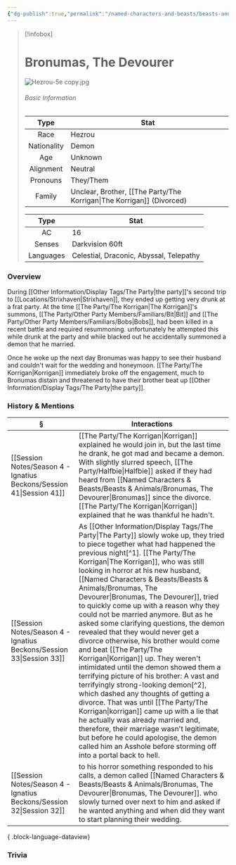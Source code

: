 ```yaml
---
{"dg-publish":true,"permalink":"/named-characters-and-beasts/beasts-and-animals/bronumas-the-devourer/","updated":"2025-07-31T12:10:39.056+01:00"}
---
```


> [!infobox]
> 
> # Bronumas, The Devourer
> ![Hezrou-5e copy.jpg](/img/user/Admin/Attachments/Hezrou-5e%20copy.jpg)
> ###### Basic Information
> 
>  Type | Stat |
> :----: | --- |
>  Race | Hezrou |
>  Nationality | Demon |
>  Age | Unknown |
>  Alignment | Neutral |
>  Pronouns | They/Them |
>  Family | Unclear, Brother, [[The Party/The Korrigan\|The Korrigan]] (Divorced) |
>  
>Type | Stat |
>:---: | --- |
>AC | 16 |
>Senses | Darkvision 60ft |
>Languages | Celestial, Draconic, Abyssal, Telepathy |

### Overview
During [[Other Information/Display Tags/The Party\|the party]]'s second trip to [[Locations/Strixhaven\|Strixhaven]], they ended up getting very drunk at a frat party. At the time [[The Party/The Korrigan\|The Korrigan]]'s summons, [[The Party/Other Party Members/Familiars/Bit\|Bit]] and [[The Party/Other Party Members/Familiars/Bobs\|Bobs]], had been killed in a recent battle and required resummoning. unfortunately he attempted this while drunk at the party and while blacked out he accidentally summoned a demon that he married. 

Once he woke up the next day Bronumas was happy to see their husband and couldn't wait for the wedding and honeymoon. [[The Party/The Korrigan\|Korrigan]] immediately broke off the engagement, much to Bronumas distain and threatened to have their brother beat up [[Other Information/Display Tags/The Party\|the party]]. 

### History & Mentions
| §                                                                       | Interactions                                                                                                                                                                                                                                                                                                                                                                                                                                                                                                                                                                                                                                                                                                                                                                                                                                                                                                                       |
| ----------------------------------------------------------------------- | ---------------------------------------------------------------------------------------------------------------------------------------------------------------------------------------------------------------------------------------------------------------------------------------------------------------------------------------------------------------------------------------------------------------------------------------------------------------------------------------------------------------------------------------------------------------------------------------------------------------------------------------------------------------------------------------------------------------------------------------------------------------------------------------------------------------------------------------------------------------------------------------------------------------------------------- |
| [[Session Notes/Season 4 - Ignatius Beckons/Session 41\|Session 41]] | [[The Party/The Korrigan\|Korrigan]] explained he would join in, but the last time he drank, he got mad and became a demon. With slightly slurred speech, [[The Party/Halfbie\|Halfbie]] asked if they had heard from [[Named Characters & Beasts/Beasts & Animals/Bronumas, The Devourer\|Bronumas]] since the divorce. [[The Party/The Korrigan\|Korrigan]] explained that he was thankful he hadn't.                                                                                                                                                                                                                                                                                                                                                                                                                                                                                                                                                                                                              |
| [[Session Notes/Season 4 - Ignatius Beckons/Session 33\|Session 33]] | As [[Other Information/Display Tags/The Party\|The Party]] slowly woke up, they tried to piece together what had happened the previous night[^1]. [[The Party/The Korrigan\|The Korrigan]], who was still looking in horror at his new husband, [[Named Characters & Beasts/Beasts & Animals/Bronumas, The Devourer\|Bronumas, The Devourer]], tried to quickly come up with a reason why they could not be married anymore. But as he asked some clarifying questions, the demon revealed that they would never get a divorce otherwise, his brother would come and beat [[The Party/The Korrigan\|Korrigan]] up. They weren't intimidated until the demon showed them a terrifying picture of his brother: A vast and terrifyingly strong-looking demon[^2], which dashed any thoughts of getting a divorce. That was until [[The Party/The Korrigan\|korrigan]] came up with a lie that he actually was already married and, therefore, their marriage wasn't legitimate, but before he could apologise, the demon called him an Asshole before storming off into a portal back to hell. |
| [[Session Notes/Season 4 - Ignatius Beckons/Session 32\|Session 32]] | to his horror something responded to his calls, a demon called [[Named Characters & Beasts/Beasts & Animals/Bronumas, The Devourer\|Bronumas, The Devourer]]. who slowly turned over next to him and asked if he wanted anything and when did they want to start planning their wedding.                                                                                                                                                                                                                                                                                                                                                                                                                                                                                                                                                                                                                                                                                                              |

{ .block-language-dataview}

### Trivia